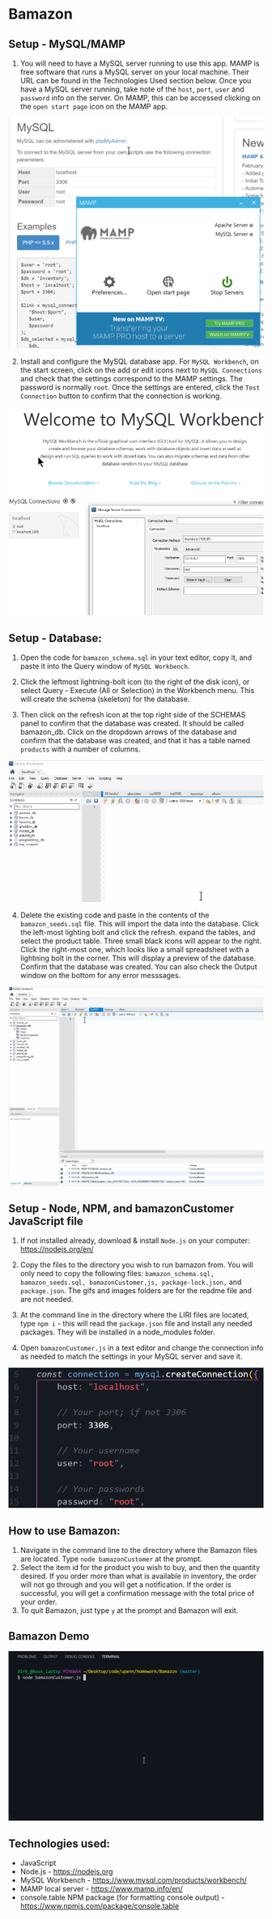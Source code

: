 # Bamazon

## Setup - MySQL/MAMP
1. You will need to have a MySQL server running to use this app. MAMP is free software that runs a MySQL server on your local machine. Their URL can be found in the Technologies Used section below. Once you have a MySQL server running, take note of the `host`, `port`, `user` and `password` info on the server. On MAMP, this can be accessed clicking on the `open start page` icon on the MAMP app. 

![MAMP connection info ](images/screenshots/mamp_connection_info.png)

2. Install and configure the MySQL database app. For `MySQL Workbench`, on the start screen, click on the add or edit icons next to `MySQL Connections` and check that the settings correspond to the MAMP settings. The password is normally `root`. Once the settings are entered, click the `Test Connection` button to confirm that the connection is working.  

![MySQL setup](images/screenshots/mysql_manage_server_onnections.png)

## Setup - Database:
1. Open the code for `bamazon_schema.sql` in your text editor, copy it, and paste it into the Query window of `MySQL Workbench`.

2. Click the leftmost lightning-bolt icon (to the right of the disk icon), or select Query - Execute (All or Selection) in the Workbench menu. This will create the schema (skeleton) for the database.

3. Then click on the refresh icon at the top right side of the SCHEMAS panel to confirm that the database was created. It should be called bamazon_db. Click on the dropdown arrows of the database and confirm that the database was created, and that it has a table named `products` with a number of columns.

![creating schema](images/gifs/run_schema.gif)

4. Delete the existing code and paste in the contents of the `bamazon_seeds.sql` file. This will import the data into the database. Click the left-most lighting bolt and click the refresh. expand the tables, and select the product table. Three small black icons will appear to the right. Click the right-most one, which looks like a small spreadsheet with a lightning bolt in the corner. This will display a preview of the database. Confirm that the database was created. You can also check the Output window on the bottom for any error messsages.

![creating seeds](images/gifs/run_seeds.gif)

## Setup - Node, NPM, and bamazonCustomer JavaScript file
1. If not installed already, download & install `Node.js` on your computer: https://nodejs.org/en/

2. Copy the files to the directory you wish to run bamazon from. You will only need to copy the following files: `bamazon_schema.sql, bamazon_seeds.sql, bamazonCustomer,js, package-lock.json,` and `package.json`. The gifs and images folders are for the readme file and are not needed.  

3. At the command line in the directory where the LIRI files are located, type `npm i` - this will read the `package.json` file and install any needed packages. They will be installed in a node_modules folder.

4. Open `bamazonCustomer.js` in a text editor and change the connection info as needed to match the settings in your MySQL server and save it. 

![JavaScript file connection settings](images/screenshots/javascript_connection_edits.png)


## How to use Bamazon:
1. Navigate in the command line to the directory where the Bamazon files are located. Type `node bamazonCustomer` at the prompt.
2. Select the item id for the product you wish to buy, and then the quantity desired. If you order more than what is available in inventory, the order will not go through and you will get a notification. If the order is successful, you will get a confirmation message with the total price of your order.
3. To quit Bamazon, just type `y` at the prompt and Bamazon will exit.

## Bamazon Demo

![Bamazon demo](images/gifs/bamazon_demo.gif)


## Technologies used:
* JavaScript
* Node.js - https://nodejs.org
* MySQL Workbench - https://www.mysql.com/products/workbench/
* MAMP local server - https://www.mamp.info/en/
* console.table NPM package (for formatting console output) - https://www.npmjs.com/package/console.table